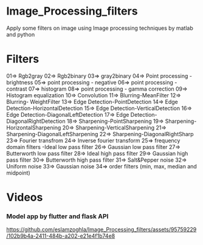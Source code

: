 # Image_Processing_filters
Apply some filters on image using Image processing techniques by matlab and python

# Filters

01=> Rgb2gray                          02=> Rgb2binary
03=> gray2binary                       04=> Point processing - brightness
05=> point processing - negative       06=> point processing - contrast 
07=> histogram                         08=> point processing - gamma correction 
09=> Histogram equalization            10=> Convolution 
11=> Blurring-MeanFilter               12=> Blurring- WeightFilter 
13=> Edge Detection-PointDetection     14=> Edge Detection-HorizontalDetection
15=> Edge Detection-VerticalDetection  16=> Edge Detection-DiagonalLeftDetection 
                    17=> Edge Detection-DiagonalRightDetection
18=> Sharpening-PointSharpening        19=> Sharpening-HorizontalSharpening
20=> Sharpening-VerticalSharpening     21=> Sharpening-DiagonalLeftSharpening
22=> Sharpening-DiagonalRightSharp     23=> Fourier transfrom
24=> Inverse fourier transform         25=> frequency domain filters -Ideal low pass filter
26=> Gaussian low pass filter          27=> Butterworth low pass filter
28=> Ideal high pass filter            29=> Gaussian high pass filter
30=> Butterworth high pass filter      31=> Salt&Pepper noise
32=> Uniform noise                     33=> Gaussian noise
34=> order filters (min, max, median and midpoint)

# Videos
### Model app by flutter and flask API
https://github.com/eslamzoghla/Image_Processing_filters/assets/95759229/102b9b4a-2411-484b-a202-e21e4f1b74e8
